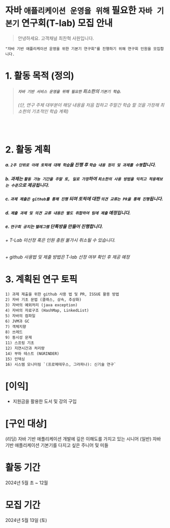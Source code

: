 # 자바 `애플리케이션 운영을 위해` 필요한 `자바 기본기` 연구회(T-lab) 모집 안내


> 안녕하세요. 고객채널 최찬혁 사원입니다.
```
"자바 기반 애플리케이션 운영을 위한 기본기 연구회"를 진행하기 위해 연구회 인원을 모집합니다.
```

# 1. 활동 목적 (정의)
> ##### `자바 기반 서비스 운영을 위해 필요한` 최소한의 `기본기 학습`. <br>
> ###### (단, 연구 주체 대부분이 해당 내용을 처음 접하고 주말간 학습 할 것을 가정해 최소한의 기초적인 학습 계획)

<br>

# 2. 활동 계획
##### a. `2주 단위로 아래 토픽에 대해 학습`을 진행 후 `학습 내용 정리 및 과제를 수행`합니다.

##### b. 과제는 `활동 가능 기간을 주말 토, 일로 가정`하여 `최소한의 사용 방법을 익히고 적용해보는 수준`으로 제공됩니다.

##### c. `과제 제출은 github를 통해 진행` 되며 토픽에 대한 `의견 교류는 PR을 통해 진행`됩니다.

##### d. `제출 과제 및 의견 교류 내용은 별도 취합하여 팀에 제출` 예정입니다.

##### e. `연구회 공지`는 `텔레그램` 단톡방을 만들어 진행합니다.


###### + T-Lab 미선정 혹은 인원 충원 불가시 취소될 수 있습니다.
###### + github 사용법 및 제출 방법은 T-lab 선정 여부 확인 후 제공 예정



# 3. 계획된 연구 토픽
```
1) 과제 제출을 위한 github 사용 법 및 PR, ISSUE 활용 방법 
2) 자바 기초 문법 (클래스, 상속, 추상화) 
3) 자바의 예외처리 (java exception) 
4) 자바의 자료구조 (HashMap, LinkedList)
5) 자바의 컴파일 
6) JVM과 GC 
7) 객체지향 
8) 쓰레드 
9) 동시성 문제
11) 스프링 기초
12) 지연시간과 처리량
14) 부하 테스트 (NGRINDER)
15) 인덱싱 
16) 시스템 모니터링 `(프로메테우스, 그라파나): 신기술 연구` 
```
# [이익]
  - 지원금을 활용한 도서 및 강의 구입

# [구인 대상]
(리딩) 자바 기반 애플리케이션 개발에 깊은 이해도를 가지고 있는 시니어
(일반) 자바 기반 애플리케이션 기본기를 다지고 싶은 주니어 및 미들

# 활동 기간
 2024년 5월 초 ~ 12월


# 모집 기간
 2024년 5월 13일 (토)
